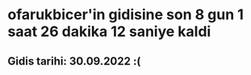 # ofarukbicer'in gidisine son 8 gun 1 saat 26 dakika 12 saniye kaldi

## Gidis tarihi: 30.09.2022 :(